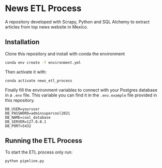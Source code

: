 # News ETL Process

A repository developed with Scrapy, Python and SQL Alchemy to extract articles from top news website in Mexico.

## Installation

Clone this repository and install with conda the environment

```bash
conda env create -f environment.yml
```

Then activate it with:

```bash
conda activate news_etl_process
```

Finally fill the environment variables to connect with your Postgres database in a `.env` file. This variable you can find it in the `.env.example` file provided in this repository. 

```
DB_USER=youruser
DB_PASSWORD=adminsupercool2021
DB_NAME=cool_database
DB_SERVER=127.0.0.1
DB_PORT=5432
```

## Running the ETL Process

To start the ETL process only run:

```bash
python pipeline.py
```